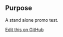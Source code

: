 ## Purpose

A stand alone promo test.

[Edit this on GitHub](https://github.com/wellcomecollection/wellcomecollection.org/edit/main/common/views/components/BannerCard/README.md)
